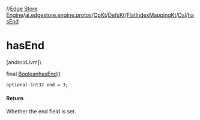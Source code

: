 //[Edge Store Engine](../../../../../../index.md)/[ai.edgestore.engine.protos](../../../../index.md)/[OpKt](../../../index.md)/[DefsKt](../../index.md)/[FlatIndexMappingKt](../index.md)/[Dsl](index.md)/[hasEnd](has-end.md)

# hasEnd

[androidJvm]\

final [Boolean](https://developer.android.com/reference/kotlin/java/lang/Boolean.html)[hasEnd](has-end.md)()

<code>optional int32 end = 3;</code>

#### Return

Whether the end field is set.
